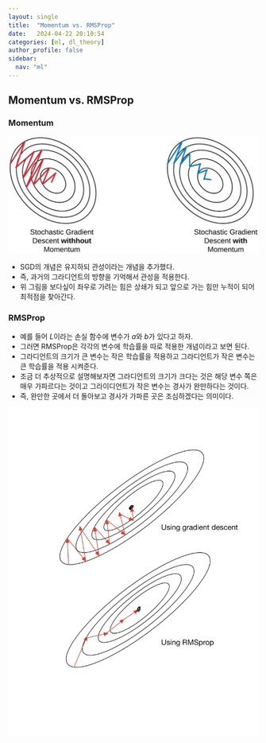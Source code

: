 ```yaml
---
layout: single
title:  "Momentum vs. RMSProp"
date:   2024-04-22 20:10:54 
categories: [ml, dl_theory]
author_profile: false
sidebar:
  nav: "ml"
---
```

## Momentum vs. RMSProp

### Momentum

![image 28.png](/assets/images/dl-theory/image%2028.png)

- SGD의 개념은 유지하되 관성이라는 개념을 추가했다.
- 즉, 과거의 그라디언트의 방향을 기억해서 관성을 적용한다.
- 위 그림을 보다싶이 좌우로 가려는 힘은 상쇄가 되고 앞으로 가는 힘만 누적이 되어 최적점을 찾아간다.

### RMSProp

- 예를 들어 $L$이라는 손실 함수에 변수가 $a$와 $b$가 있다고 하자.
- 그러면 RMSProp은 각각의 변수에 학습률을 따로 적용한 개념이라고 보면 된다.
- 그라디언트의 크기가 큰 변수는 작은 학습률을 적용하고 그라디언트가 작은 변수는 큰 학습률을 적용 시켜준다.
- 조금 더 추상적으로 설명해보자면 그라디언트의 크기가 크다는 것은 해당 변수 쪽은 매우 가파르다는 것이고 그라이디언트가 작은 변수는 경사가 완만하다는 것이다.
- 즉, 완만한 곳에서 더 돌아보고 경사가 가파른 곳은 조심하겠다는 의미이다.

![image.png](/assets/images/dl-theory/image%201%2018.png)